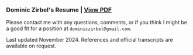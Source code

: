 ### Dominic Zirbel's Resume | [View PDF](http://dzirbel.github.io/resume/v2/resume.pdf)

Please contact me with any questions, comments, or if you think I might be a good fit for a position at `dominiczirbel@gmail.com`.

Last updated November 2024. References and official transcripts are available on request.
